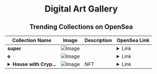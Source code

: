 <div align="center">

# Digital Art Gallery

## Trending Collections on OpenSea

| Collection Name                       | Image                                                                                     | Description                       | OpenSea Link                                                                                          |
|---------------------------------------|-------------------------------------------------------------------------------------------|-----------------------------------|--------------------------------------------------------------------------------------------------------|
| **super** | ![Image](https://i.seadn.io/s/raw/files/0135cc2a16edc86b031dbfe6d74ee5c2.jpg?w=500&auto=format?w=200&auto=format) |  | <details><summary>Link</summary>[super](https://opensea.io/collection/super-213)</details> |
| **e** | ![Image](https://i.seadn.io/s/raw/files/0cf101c614babe112bc5dada8e300baa.jpg?w=500&auto=format?w=200&auto=format) |  | <details><summary>Link</summary>[e](https://opensea.io/collection/e-1004)</details> |
| **<details><summary>House with Cryp...</summary>House with Crypto</details>** | ![Image](https://i.seadn.io/s/raw/files/3cfe6824a1858842f4a5afae79ca3024.jpg?w=500&auto=format?w=200&auto=format) | NFT | <details><summary>Link</summary>[House with Crypto](https://opensea.io/collection/house-with-crypto)</details> |

</div>